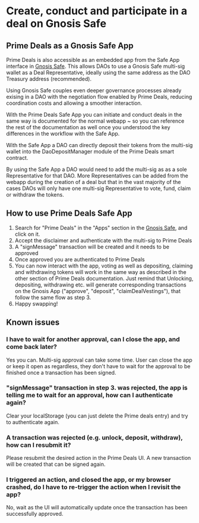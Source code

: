 # Create, conduct and participate in a deal on Gnosis Safe

## Prime Deals as a Gnosis Safe App

Prime Deals is also accessible as an embedded app from the Safe App interface in [Gnosis Safe](https://gnosis-safe.io/). This allows DAOs to use a Gnosis Safe multi-sig wallet as a Deal Representative, ideally using the same address as the DAO Treasury address (recommended).

Using Gnosis Safe couples even deeper governance processes already exising in a DAO with the negotiation flow enabled by Prime Deals, reducing coordination costs and allowing a smoother interaction.

With the Prime Deals Safe App you can initiate and conduct deals in the same way is documented for the normal webapp ~ so you can reference the rest of the documentation as well once you understood the key differences in the workflow with the Safe App.

With the Safe App a DAO can directly deposit their tokens from the multi-sig wallet into the DaoDepositManager module of the Prime Deals smart contract.

By using the Safe App a DAO would need to add the multi-sig as as a sole Representative for that DAO. More Representatives can be added from the webapp during the creation of a deal but that in the vast majority of the cases DAOs will only have one multi-sig Representative to vote, fund, claim or withdraw the tokens.

## How to use Prime Deals Safe App
1. Search for "Prime Deals" in the "Apps" section in the [Gnosis Safe](https://gnosis-safe.io/), and click on it.
2. Accept the disclaimer and authenticate with the multi-sig to Prime Deals
3. A "signMessage" transaction will be created and it needs to be approved
4. Once approved you are authenticated to Prime Deals
5. You can now interact with the app, voting as well as depositing, claiming and withdrawing tokens will work in the same way as described in the other section of Prime Deals documentation. Just remind that Unlocking, depositing, withdrawing etc. will generate corresponding transactions on the Gnosis App ("approve", "deposit", "claimDealVestings"), that follow the same flow as step 3.
7. Happy swapping!


## Known issues
### I have to wait for another approval, can I close the app, and come back later?
Yes you can. Multi-sig approval can take some time. User can close the app or keep it open as regardless, they don't have to wait for the approval to be finished once a transaction has been signed.

### "signMessage" transaction in step 3. was rejected, the app is telling me to wait for an approval, how can I authenticate again?
Clear your localStorage (you can just delete the Prime deals entry) and try to authenticate again.

### A transaction was rejected (e.g. unlock, deposit, withdraw), how can I resubmit it?
Please resubmit the desired action in the Prime Deals UI. A new transaction will be created that can be signed again.

### I triggered an action, and closed the app, or my browser crashed, do I have to re-trigger the action when I revisit the app?
No, wait as the UI will automatically update once the transaction has been successfully approved.

